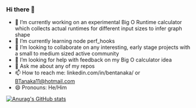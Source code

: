 ### Hi there 👋
- 🔭 I’m currently working on an experimental Big O Runtime calculator which collects actual runtimes for different input sizes to infer graph shape
- 🌱 I’m currently learning node perf_hooks
- 👯 I’m looking to collaborate on any interesting, early stage projects with a small to medium sized active community
- 🤔 I’m looking for help with feedback on my Big O calculator idea
- 💬 Ask me about any of my repos
- 📫 How to reach me: linkedin.com/in/bentanaka/ or BTanaka11@hotmail.com
- 😄 Pronouns: He/Him

[![Anurag's GitHub stats](https://github-readme-stats.vercel.app/api?username=BTanaka11&hide=stars&count_private=true&show_icons=true&theme=nightowl)](https://github.com/anuraghazra/github-readme-stats)
